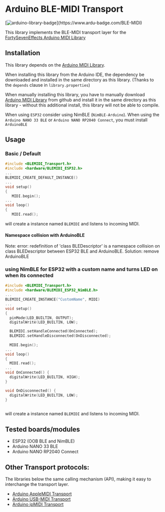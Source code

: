 # Arduino BLE-MIDI Transport 
[![arduino-library-badge](https://www.ardu-badge.com/badge/BLE-MIDI.svg?)](https://www.ardu-badge.com/BLE-MIDI) 

This library implements the BLE-MIDI transport layer for the [FortySevenEffects Arduino MIDI Library](https://github.com/FortySevenEffects/arduino_midi_library) 

## Installation
This library depends on the [Arduino MIDI Library](https://github.com/FortySevenEffects/arduino_midi_library).

When installing this library from the Arduino IDE, the dependency be downloaded and installed in the same directory as this library. (Thanks to the `depends` clause in `library.properties`)

When manually installing this library, you have to manually download [Arduino MIDI Library](https://github.com/FortySevenEffects/arduino_midi_library) from github and install it in the same directory as this library - without this additional install, this library will not be able to compile.

When using `ESP32` consider using NimBLE (`NimBLE-Arduino`).
When using the `Arduino NANO 33 BLE` or `Arduino NANO RP2040 Connect`, you must install `ArduinoBLE`

## Usage
### Basic / Default
```cpp
#include <BLEMIDI_Transport.h>
#include <hardware/BLEMIDI_ESP32.h>
...
BLEMIDI_CREATE_DEFAULT_INSTANCE()
...
void setup()
{
   MIDI.begin();
...
void loop()
{
   MIDI.read();
```
will create a instance named `BLEMIDI` and listens to incoming MIDI.

#### Namespace collision with ArduinoBLE
Note: error: redefinition of 'class BLEDescriptor' is a namespace collision on class BLEDescriptor between ESP32 BLE and ArduinoBLE.
Solution: remove ArduinoBLE

### using NimBLE for ESP32 with a custom name and turns LED on when its connected

```cpp
#include <BLEMIDI_Transport.h>
#include <hardware/BLEMIDI_ESP32_NimBLE.h>
...
BLEMIDI_CREATE_INSTANCE("CustomName", MIDI)
...
void setup()
{
  pinMode(LED_BUILTIN, OUTPUT);
  digitalWrite(LED_BUILTIN, LOW);

  BLEMIDI.setHandleConnected(OnConnected);
  BLEMIDI.setHandleDisconnected(OnDisconnected);
  
  MIDI.begin();
...
void loop()
{
  MIDI.read();
...
void OnConnected() {
  digitalWrite(LED_BUILTIN, HIGH);
}

void OnDisconnected() {
  digitalWrite(LED_BUILTIN, LOW);
}
   
```
will create a instance named `BLEMIDI` and listens to incoming MIDI.

## Tested boards/modules
-  ESP32 (OOB BLE and NimBLE)
-  Arduino NANO 33 BLE
-  Arduino NANO RP2040 Connect

## Other Transport protocols:
The libraries below  the same calling mechanism (API), making it easy to interchange the transport layer.
- [Arduino AppleMIDI Transport](https://github.com/lathoub/Arduino-AppleMIDI-Library)
- [Arduino USB-MIDI  Transport](https://github.com/lathoub/USB-MIDI)
- [Arduino ipMIDI  Transport](https://github.com/lathoub/Arduino-ipMIDI)

